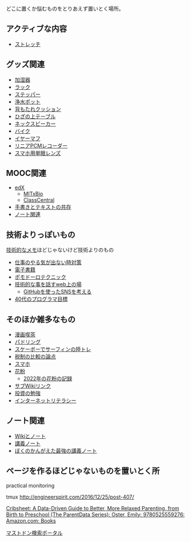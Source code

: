 どこに置くか悩むものをとりあえず置いとく場所。

## アクティブな内容

- [ストレッチ](ストレッチ.md)

## グッズ関連

- [加湿器](加湿器.md)
- [ラック](ラック.md)
- [ステッパー](ステッパー.md)
- [浄水ポット](浄水ポット.md)
- [背もたれクッション](背もたれクッション.md)
- [ひざの上テーブル](ひざの上テーブル.md)
- [ネックスピーカー](ネックスピーカー.md)
- [バイク](バイク.md)
- [イヤーマフ](イヤーマフ.md)
- [リニアPCMレコーダー](リニアPCMレコーダー.md)
- [スマホ用単眼レンズ](スマホ用単眼レンズ.md)

## MOOC関連

- [edX](edX.md)
   - [MITxBio](MITxBio.md)
   - [ClassCentral](ClassCentral.md)
- [手書きとテキストの共存](手書きとテキストの共存.md)
- [ノート関連](ノート関連.md)

## 技術よりっぽいもの

[技術的なメモ](技術的なメモ.md)ほどじゃないけど技術よりのもの

- [仕事のやる気が出ない時対策](仕事のやる気が出ない時対策.md)
- [電子書籍](電子書籍.md)
- [ポモドーロテクニック](ポモドーロテクニック.md)
- [技術的な事を話すweb上の場](技術的な事を話すweb上の場.md)
  - [GitHubを使ったSNSを考える](GitHubを使ったSNSを考える.md)
- [40代のプログラマ目標](40代のプログラマ目標.md)

## そのほか雑多なもの

- [漫画喫茶](漫画喫茶.md)
- [パドリング](パドリング.md)
- [スケーボーでサーフィンの陸トレ](スケーボーでサーフィンの陸トレ.md)
- [税制の比較の論点](税制の比較の論点.md)
- [スマホ](スマホ.md)
- [花粉](花粉.md)
  - [2022年の花粉の記録](2022年の花粉の記録.md)
- [サブWikiリンク](サブWikiリンク.md)
- [投資の勉強](投資の勉強.md)
- [インターネットリテラシー](インターネットリテラシー.md)

## ノート関連

- [Wikiとノート](Wikiとノート.md)
- [講義ノート](講義ノート.md)
- [ぼくのかんがえた最強の講義ノート](ぼくのかんがえた最強の講義ノート.md)

## ページを作るほどじゃないものを置いとく所

practical monitoring

tmux
http://engineerspirit.com/2016/12/25/post-407/

[Cribsheet: A Data-Driven Guide to Better, More Relaxed Parenting, from Birth to Preschool (The ParentData Series): Oster, Emily: 9780525559276: Amazon.com: Books](https://www.amazon.com/Cribsheet-Data-Driven-Relaxed-Parenting-Preschool/dp/0525559272/)

[マストドン検索ポータル](https://msearch.fediverse.media/)